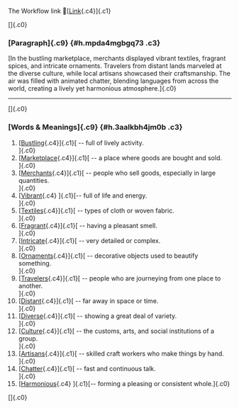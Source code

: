 The Workflow link
👏[[Link](https://www.google.com/url?q=http://www.google.com&sa=D&source=editors&ust=1759797596204887&usg=AOvVaw2eRMIQY_JP4aq7KsRjoobn){.c4}]{.c1}

[]{.c0}

### [Paragraph]{.c9} {#h.mpda4mgbgq73 .c3}

[In the bustling marketplace, merchants displayed vibrant textiles,
fragrant spices, and intricate ornaments. Travelers from distant lands
marveled at the diverse culture, while local artisans showcased their
craftsmanship. The air was filled with animated chatter, blending
languages from across the world, creating a lively yet harmonious
atmosphere.]{.c0}

------------------------------------------------------------------------

[]{.c0}

### [Words & Meanings]{.c9} {#h.3aalkbh4jm0b .c3}

1.  [[Bustling](https://www.google.com/url?q=http://www.google.com&sa=D&source=editors&ust=1759797596205783&usg=AOvVaw0M9_tS48q-Qqqh7fmjQpAm){.c4}]{.c1}[ --
    full of lively activity.\
    ]{.c0}
2.  [[Marketplace](https://www.google.com/url?q=http://www.google.com&sa=D&source=editors&ust=1759797596206014&usg=AOvVaw2BQE8YcB3HHgJU0BBOJY7X){.c4}]{.c1}[ --
    a place where goods are bought and sold.\
    ]{.c0}
3.  [[Merchants](https://www.google.com/url?q=http://www.google.com&sa=D&source=editors&ust=1759797596206292&usg=AOvVaw26nBhFncI5fVC1N0sbzuGf){.c4}]{.c1}[ --
    people who sell goods, especially in large quantities.\
    ]{.c0}
4.  [[Vibrant](https://www.google.com/url?q=http://www.google.com&sa=D&source=editors&ust=1759797596206562&usg=AOvVaw08kv7tI2WpZzxV9qOfjrFs){.c4}
    ]{.c1}[-- full of life and energy.\
    ]{.c0}
5.  [[Textiles](https://www.google.com/url?q=http://www.google.com&sa=D&source=editors&ust=1759797596206703&usg=AOvVaw0rANx6qbQBPW1lRALEiF56){.c4}]{.c1}[ --
    types of cloth or woven fabric.\
    ]{.c0}
6.  [[Fragrant](https://www.google.com/url?q=http://www.google.com&sa=D&source=editors&ust=1759797596206876&usg=AOvVaw0CXjfYdXonRq-5ABvtctVu){.c4}]{.c1}[ --
    having a pleasant smell.\
    ]{.c0}
7.  [[Intricate](https://www.google.com/url?q=http://www.google.com&sa=D&source=editors&ust=1759797596207020&usg=AOvVaw1x9YDRunIJXBq2Kth8jUYc){.c4}]{.c1}[ --
    very detailed or complex.\
    ]{.c0}
8.  [[Ornaments](https://www.google.com/url?q=http://www.google.com&sa=D&source=editors&ust=1759797596207141&usg=AOvVaw0857S6JMp7A8xdwXOSe25w){.c4}]{.c1}[ --
    decorative objects used to beautify something.\
    ]{.c0}
9.  [[Travelers](https://www.google.com/url?q=http://www.google.com&sa=D&source=editors&ust=1759797596207360&usg=AOvVaw2cT9wiG12KrBsswcRbP2_A){.c4}]{.c1}[ --
    people who are journeying from one place to another.\
    ]{.c0}
10. [[Distant](https://www.google.com/url?q=http://www.google.com&sa=D&source=editors&ust=1759797596207673&usg=AOvVaw3LQdNXcB72VjEHfSGOjTuX){.c4}]{.c1}[ --
    far away in space or time.\
    ]{.c0}
11. [[Diverse](https://www.google.com/url?q=http://www.google.com&sa=D&source=editors&ust=1759797596207837&usg=AOvVaw1f6LZvdoRwgHszdqCbgGuU){.c4}]{.c1}[ --
    showing a great deal of variety.\
    ]{.c0}
12. [[Culture](https://www.google.com/url?q=http://www.google.com&sa=D&source=editors&ust=1759797596208026&usg=AOvVaw1kHi2SZybkiuqPt0uUhhaU){.c4}]{.c1}[ --
    the customs, arts, and social institutions of a group.\
    ]{.c0}
13. [[Artisans](https://www.google.com/url?q=http://www.google.com&sa=D&source=editors&ust=1759797596208293&usg=AOvVaw2wS-f62c8Vax1qVzNVoAMP){.c4}]{.c1}[ --
    skilled craft workers who make things by hand.\
    ]{.c0}
14. [[Chatter](https://www.google.com/url?q=http://www.google.com&sa=D&source=editors&ust=1759797596208533&usg=AOvVaw14cZf4JlHfAx-lWNLfzdTH){.c4}]{.c1}[ --
    fast and continuous talk.\
    ]{.c0}
15. [[Harmonious](https://www.google.com/url?q=http://www.google.com&sa=D&source=editors&ust=1759797596208771&usg=AOvVaw3Q97OjcXVBZ-dbZmHGm0CN){.c4}
    ]{.c1}[-- forming a pleasing or consistent whole.]{.c0}

[]{.c0}
